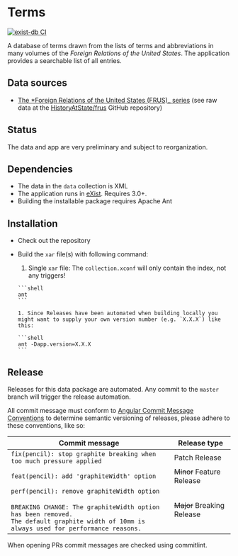 # Terms

[![exist-db CI](https://github.com/HistoryAtState/terms/actions/workflows/build.yml/badge.svg)](https://github.com/HistoryAtState/terms/actions/workflows/build.yml)

A database of terms drawn from the lists of terms and abbreviations in many volumes of the *Foreign Relations of the United States*. The application provides a searchable list of all entries. 

## Data sources

- [The *Foreign Relations of the United States (FRUS)_ series](https://history.state.gov/historicaldocuments) (see raw data at the [HistoryAtState/frus](https://github.com/HistoryAtState/frus) GitHub repository)

## Status

The data and app are very preliminary and subject to reorganization.

## Dependencies

- The data in the `data` collection is XML
- The application runs in [eXist](http://exist-db.org). Requires 3.0+.
- Building the installable package requires Apache Ant

## Installation

- Check out the repository
- Build the `xar` file(s) with following command:
    1. Single `xar` file: The `collection.xconf` will only contain the index, not any triggers!

      ```shell
      ant
      ```

      1. Since Releases have been automated when building locally you might want to supply your own version number (e.g. `X.X.X`) like this:

      ```shell
      ant -Dapp.version=X.X.X
      ```

## Release

Releases for this data package are automated. Any commit to the `master` branch will trigger the release automation.

All commit message must conform to [Angular Commit Message Conventions](https://github.com/angular/angular.js/blob/master/DEVELOPERS.md#-git-commit-guidelines) to determine semantic versioning of releases, please adhere to these conventions, like so:

| Commit message  | Release type |
|-----------------|--------------|
| `fix(pencil): stop graphite breaking when too much pressure applied` | Patch Release |
| `feat(pencil): add 'graphiteWidth' option` | ~~Minor~~ Feature Release |
| `perf(pencil): remove graphiteWidth option`<br/><br/>`BREAKING CHANGE: The graphiteWidth option has been removed.`<br/>`The default graphite width of 10mm is always used for performance reasons.` | ~~Major~~ Breaking Release |

When opening PRs commit messages are checked using commitlint.